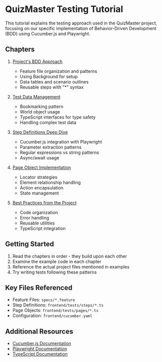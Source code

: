 # QuizMaster Testing Tutorial

This tutorial explains the testing approach used in the QuizMaster project, focusing on our specific implementation of Behavior-Driven Development (BDD) using Cucumber.js and Playwright.

## Chapters

1. [Project's BDD Approach](01-project-bdd-approach.md)
   - Feature file organization and patterns
   - Using Background for setup
   - Data tables and scenario outlines
   - Reusable steps with "*" syntax

2. [Test Data Management](02-test-data-management.md)
   - Bookmarking pattern
   - World object usage
   - TypeScript interfaces for type safety
   - Handling complex test data

3. [Step Definitions Deep Dive](03-step-definitions.md)
   - Cucumber.js integration with Playwright
   - Parameter extraction patterns
   - Regular expressions vs string patterns
   - Async/await usage

4. [Page Object Implementation](04-page-objects.md)
   - Locator strategies
   - Element relationship handling
   - Action encapsulation
   - State management

5. [Best Practices from the Project](05-best-practices.md)
   - Code organization
   - Error handling
   - Reusable utilities
   - TypeScript integration

## Getting Started

1. Read the chapters in order - they build upon each other
2. Examine the example code in each chapter
3. Reference the actual project files mentioned in examples
4. Try writing tests following these patterns

## Key Files Referenced

- Feature Files: `specs/*.feature`
- Step Definitions: `frontend/tests/steps/*.ts`
- Page Objects: `frontend/tests/pages/*.ts`
- Configuration: `frontend/cucumber.yaml`

## Additional Resources

- [Cucumber.js Documentation](https://cucumber.io/docs/guides/)
- [Playwright Documentation](https://playwright.dev)
- [TypeScript Documentation](https://www.typescriptlang.org/docs)
